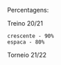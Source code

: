 Percentagens:

Treino 20/21

    crescente - 90%
    espaca - 80%
    
    
Torneio 21/22
    
    
